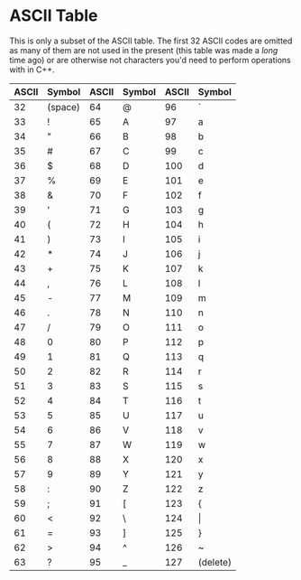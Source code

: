 # ASCII Table

This is only a subset of the ASCII table.  The first 32 ASCII codes are omitted as many of them are not used in the present (this table was made a _long_ time ago) or are otherwise not characters you'd need to perform operations with in C++.

| ASCII | Symbol | ASCII | Symbol | ASCII | Symbol |
| -- | -- | -- | -- | -- | -- |
| 32 | (space) |  64 | @ |        96 | ` |
| 33 | ! |        65 | A |        97 | a |
| 34 | " |        66 | B |        98 | b |
| 35 | # |        67 | C |        99 | c |
| 36 | $ |        68 | D |       100 | d |
| 37 | % |        69 | E |       101 | e |
| 38 | & |        70 | F |       102 | f |
| 39 | ' |        71 | G |       103 | g |
| 40 | ( |        72 | H |       104 | h |
| 41 | ) |        73 | I |       105 | i |
| 42 | * |        74 | J |       106 | j |
| 43 | + |        75 | K |       107 | k |
| 44 | , |        76 | L |       108 | l |
| 45 | - |        77 | M |       109 | m |
| 46 | . |        78 | N |       110 | n |
| 47 | / |        79 | O |       111 | o |
| 48 | 0 |        80 | P |       112 | p |
| 49 | 1 |        81 | Q |       113 | q |
| 50 | 2 |        82 | R |       114 | r |
| 51 | 3 |        83 | S |       115 | s |
| 52 | 4 |        84 | T |       116 | t |
| 53 | 5 |        85 | U |       117 | u |
| 54 | 6 |        86 | V |       118 | v |
| 55 | 7 |        87 | W |       119 | w |
| 56 | 8 |        88 | X |       120 | x |
| 57 | 9 |        89 | Y |       121 | y |
| 58 | : |        90 | Z |       122 | z |
| 59 | ; |        91 | [ |       123 | { |    
| 60 | < |        92 | \ |       124 | \| |
| 61 | = |        93 | ] |       125 | } |
| 62 | > |        94 | ^ |       126 | ~ |
| 63 | ? |        95 | _ |       127 | (delete) |